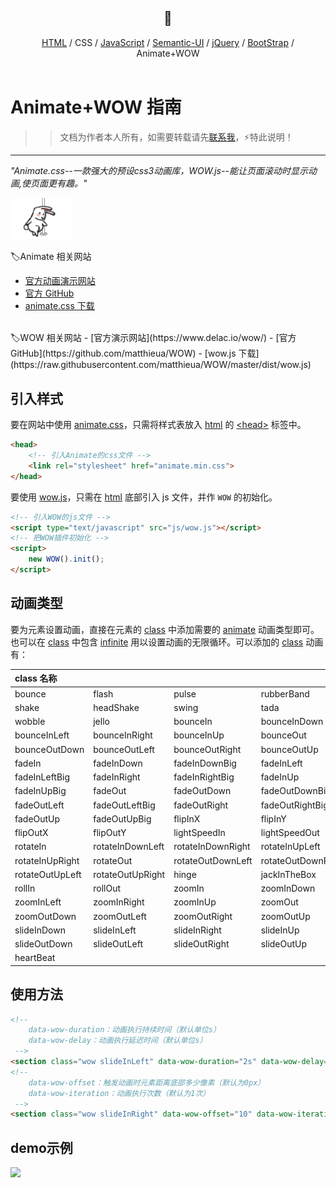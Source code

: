 <div align="center">
  <h2><a name="head"></a>📖</h2>
</div>  
<div align="center">
  <a href="https://github.com/fmw666/Front-end/blob/master/HTML/README.md#head">HTML</a> 
  / 
  CSS
  / 
  <a href="https://github.com/fmw666/Front-end/blob/master/JavaScript/README.md#head">JavaScript</a> 
  /
  <a href="https://github.com/fmw666/Front-end/blob/master/Semantic-UI/README.md#head">Semantic-UI</a>
  /
  <a href="https://github.com/fmw666/Front-end/blob/master/jQuery/README.md#head">jQuery</a>
  / 
  <a href="https://github.com/fmw666/Front-end/blob/master/BootStrap/README.md#head">BootStrap</a> 
  /
  Animate+WOW
</div>

<br>

# Animate+WOW 指南

>> 文档为作者本人所有，如需要转载请先[联系我](https://github.com/fmw666)，⚡特此说明！
<hr/>

*"Animate.css--一款强大的预设css3动画库，WOW.js--能让页面滚动时显示动画,使页面更有趣。"*

<img src="https://github.com/fmw666/my-image-file/blob/master/images/gif/2.gif" width="100">
<br/>

🏷Animate 相关网站
 - [官方动画演示网站](https://daneden.github.io/animate.css/)
 - [官方 GitHub](https://github.com/daneden/animate.css)
 - [animate.css 下载](https://raw.githubusercontent.com/daneden/animate.css/master/animate.css)
 
<br/> 
🏷WOW 相关网站
 - [官方演示网站](https://www.delac.io/wow/)
 - [官方 GitHub](https://github.com/matthieua/WOW)
 - [wow.js 下载](https://raw.githubusercontent.com/matthieua/WOW/master/dist/wow.js)

## 引入样式
要在网站中使用 [animate.css](#welcome)，只需将样式表放入 [html](#welcome) 的 [\<head\>](#welcome) 标签中。

```html
<head>
    <!-- 引入Animate的css文件 -->
    <link rel="stylesheet" href="animate.min.css">
</head>
```

要使用 [wow.js](#welcome)，只需在 [html](#welcome) 底部引入 js 文件，并作 `WOW` 的初始化。

```html
<!-- 引入WOW的js文件 -->
<script type="text/javascript" src="js/wow.js"></script>
<!-- 把WOW插件初始化 -->
<script>
    new WOW().init();
</script>
```

## 动画类型
要为元素设置动画，直接在元素的 [class](#welcome) 中添加需要的 [animate](#welcome) 动画类型即可。也可以在 [class](#welcome) 中包含 [infinite](#welcome) 用以设置动画的无限循环。可以添加的 [class](#welcome) 动画有：

|class 名称||||
|:---------|:--|:--|:--|
|bounce|flash|pulse|rubberBand|
|shake|headShake|swing|tada|
|wobble|jello|bounceIn|bounceInDown|
|bounceInLeft|bounceInRight|bounceInUp|bounceOut|
|bounceOutDown|bounceOutLeft|bounceOutRight|bounceOutUp|
|fadeIn|fadeInDown|fadeInDownBig|fadeInLeft|
|fadeInLeftBig|fadeInRight|fadeInRightBig|fadeInUp|
|fadeInUpBig|fadeOut|fadeOutDown|fadeOutDownBig|
|fadeOutLeft|fadeOutLeftBig|fadeOutRight|fadeOutRightBig|
|fadeOutUp|fadeOutUpBig|flipInX|flipInY|
|flipOutX|flipOutY|lightSpeedIn|lightSpeedOut|
|rotateIn|rotateInDownLeft|rotateInDownRight|rotateInUpLeft|
|rotateInUpRight|rotateOut|rotateOutDownLeft|rotateOutDownRight|
|rotateOutUpLeft|rotateOutUpRight|hinge|jackInTheBox|
|rollIn|rollOut|zoomIn|zoomInDown|
|zoomInLeft|zoomInRight|zoomInUp|zoomOut|
|zoomOutDown|zoomOutLeft|zoomOutRight|zoomOutUp|
|slideInDown|slideInLeft|slideInRight|slideInUp|
|slideOutDown|slideOutLeft|slideOutRight|slideOutUp|
|heartBeat|

## 使用方法
```html
<!-- 
    data-wow-duration：动画执行持续时间（默认单位s）
    data-wow-delay：动画执行延迟时间（默认单位s）
 -->
<section class="wow slideInLeft" data-wow-duration="2s" data-wow-delay="5s"></section>
<!-- 
    data-wow-offset：触发动画时元素距离底部多少像素（默认为0px） 
    data-wow-iteration：动画执行次数（默认为1次）
 -->
<section class="wow slideInRight" data-wow-offset="10" data-wow-iteration="10"></section>
```

## demo示例

<img src="pics/demo.gif" width="1000">
